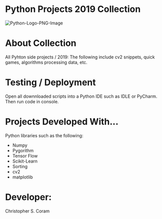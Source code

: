 # Python Projects 2019 Collection
![Python-Logo-PNG-Image](https://user-images.githubusercontent.com/36040531/60637416-583ee080-9de8-11e9-9c47-394846b3ce8c.png)

# About Collection
All Pyhton side projects / 2019: The following include cv2 snippets, quick games, algorithms processing data, etc.

# Testing / Deployment
Open all downnloaded scripts into a Python IDE such as IDLE or PyCharm. Then run code in console.

# Projects Developed With...
Python libraries such as the following:
* Numpy
* Pygorithm
* Tensor Flow
* Scikit-Learn
* Sorting
* cv2
* matplotlib

# Developer:
Christopher S. Coram

